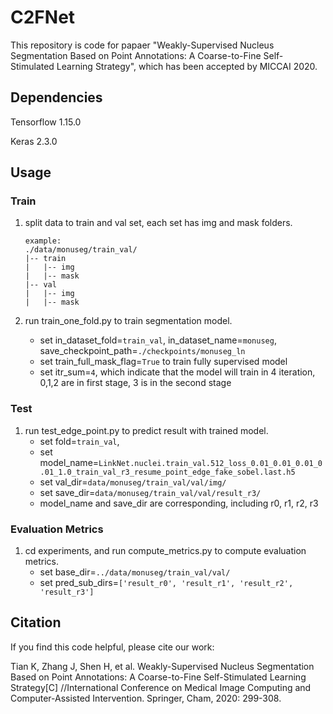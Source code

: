 # C2FNet

This repository is code for papaer "Weakly-Supervised Nucleus Segmentation Based on Point Annotations: A Coarse-to-Fine Self-Stimulated Learning Strategy", which has been accepted by MICCAI 2020.


## Dependencies
Tensorflow 1.15.0

Keras 2.3.0

## Usage
### Train
1. split data to train and val set, each set has img and mask folders.
    ```
    example: 
    ./data/monuseg/train_val/
    |-- train
    |   |-- img
    |   |-- mask
    |-- val
    |   |-- img
    |   |-- mask
    ```

2. run train_one_fold.py to train segmentation model.
    * set in_dataset_fold=`train_val`, in_dataset_name=`monuseg`, 
    save_checkpoint_path=`./checkpoints/monuseg_ln`
    * set train_full_mask_flag=`True` to train fully supervised model
    * set itr_sum=`4`, which indicate that the model will train in 4 iteration, 
    0,1,2 are in first stage, 3 is in the second stage

### Test
1. run test_edge_point.py to predict result with trained model.
    * set fold=`train_val`,
    * set model_name=`LinkNet.nuclei.train_val.512_loss_0.01_0.01_0.01_0.01_1.0_train_val_r3_resume_point_edge_fake_sobel.last.h5`
    * set val_dir=`data/monuseg/train_val/val/img/`
    * set save_dir=`data/monuseg/train_val/val/result_r3/`
    * model_name and save_dir are corresponding, including r0, r1, r2, r3

### Evaluation Metrics
1. cd experiments, and run compute_metrics.py to compute evaluation metrics.
    * set base_dir=`../data/monuseg/train_val/val/`
    * set pred_sub_dirs=`['result_r0', 'result_r1', 'result_r2', 'result_r3']`
    
## Citation
If you find this code helpful, please cite our work:

Tian K, Zhang J, Shen H, et al. 
Weakly-Supervised Nucleus Segmentation Based on Point Annotations: A Coarse-to-Fine Self-Stimulated Learning Strategy[C]
//International Conference on Medical Image Computing and Computer-Assisted Intervention. Springer, Cham, 2020: 299-308.

